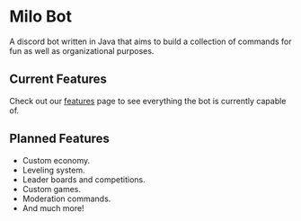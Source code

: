 # Milo Bot

A discord bot written in Java that aims to build a collection of commands for fun as well as organizational purposes.

## Current Features

Check out our [features](https://github.com/RubenJ01/MiloBot/blob/master/features.md) page to see everything the bot is
currently capable of.

## Planned Features

- Custom economy.
- Leveling system.
- Leader boards and competitions.
- Custom games.
- Moderation commands.
- And much more!

